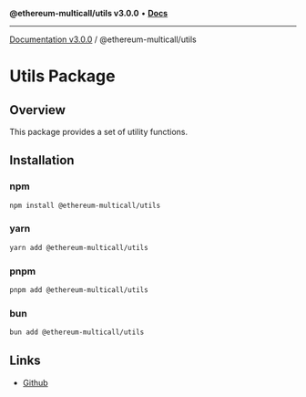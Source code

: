 **@ethereum-multicall/utils v3.0.0** • [**Docs**](globals.md)

***

[Documentation v3.0.0](../../packages.md) / @ethereum-multicall/utils

# Utils Package

## Overview

This package provides a set of utility functions.

## Installation

### npm

```bash
npm install @ethereum-multicall/utils
```

### yarn

```bash
yarn add @ethereum-multicall/utils
```

### pnpm

```bash
pnpm add @ethereum-multicall/utils
```

### bun

```bash
bun add @ethereum-multicall/utils
```

## Links

- [Github](https://github.com/joshstevens19/ethereum-multicall)
